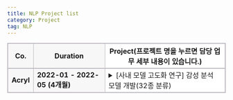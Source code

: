 ```yaml
---
title: NLP Project list
category: Project
tag: NLP
---
```


<html>
  <head>
    <style type="text/css">
      .line{border-bottom: 1px solid #BDB8C1;}
      .line2{border-bottom: 2px solid #BDB8C1;}
      .line3{border-bottom: 1px solid #BDB8C1; background-color: #F7F7F7;}
      .line4{border-bottom: 2px solid #BDB8C1; background-color: #F7F7F7;}
      table, th, td {
         border:1px solid #BDB8C1;
         background-color: #FFFFFF;
       }
    </style>
   </head>
   <body>
     <table style="border-collapse:collapse">
       <tr>
         <th class="line4" bgcolor="#F8F7F9">Co.</th>
         <th class="line4" bgcolor="#F8F7F9">Duration</th>
         <th class="line2">Project(프로젝트 명을 누르면 담당 업무 세부 내용이 있습니다.)</th>
       </tr>
       <tr>
         <td class="line3"><strong>Acryl</strong></td>
         <td class="line3"><strong>2022-01 - 2022-05 (4개월)</strong></td>
         <td class="line">
           <details>
           <summary><span class="glyphicon glyphicon-plus plusIcon"></span>
            <span class="glyphicon glyphicon-minus plusIcon" style="display:none"></span>[사내 모델 고도화 연구] 감성 분석 모델 개발(32종 분류)</summary>
            <div markdown="1">
            <code>
              안녕하세요. 그냥 학생입니다. 
              공부한 것을 기록하기 위한 블로그입니다. 
              운이 좋아 공부를 계속하고 있습니다. 
              수정해야 할 내용이 있다면 <a href="mailto:info@example.com?subject=subject&cc=cc@example.com">yein4452@yonsei.ac.kr </a>로 메일 부탁드립니다.
            </code>
            </div>
            </details>
          </td>
       </tr>
   </table>
 </body>
</html>




